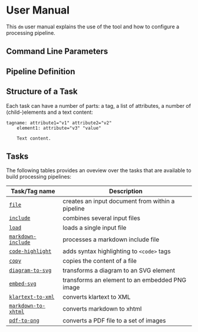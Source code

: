 # User Manual

This `dm` user manual explains the use of the tool and how to configure a processing pipeline.

## Command Line Parameters

## Pipeline Definition

## Structure of a Task

Each task can have a number of parts: a tag, a list of attributes, a number of (child-)elements and a text content:

``` klartext title="Structure of a task definition"
tagname: attribute1="v1" attribute2="v2" 
    element1: attribute="v3" "value"

    Text content.
```

## Tasks

The following tables provides an oveview over the tasks that are available to build processing pipelines:

| Task/Tag name                                    | Description                                      |
| ------------------------------------------------ | ------------------------------------------------ |
| [`file`](task-file.md)                           | creates an input document from within a pipeline |
| [`include`](task-include.md)                     | combines several input files                     |
| [`load`](task-load.md)                           | loads a single input file                        |
| [`markdown-include`](task-markdown-include.md)   | processes a markdown include file                |
| [`code-highlight`](task-code-highlight.md)       | adds syntax highlighting to `<code>` tags        |
| [`copy`](task-copy.md)                           | copies the content of a file                     |
| [`diagram-to-svg`](task-diagram-to-svg.md)       | transforms a diagram to an SVG element           |
| [`embed-svg`](task-embed-svg.md)                 | transforms an element to an embedded PNG image   |
| [`klartext-to-xml`](task-klartext-to-xml.md)     | converts klartext to XML                         |
| [`markdown-to-xhtml`](task-markdown-to-xhtml.md) | converts markdown to xhtml                       |
| [`pdf-to-png`](task-pdf-to-png.md)               | converts a PDF file to a set of images           |

<!-- ## Conversion Tasks

### `pngs-to-pptx` task

### `xhtml-to-docx` task

### `xhtml-to-pdf` task

### `xml-transform` task

## Output Tasks

### `save` task

## Other Tasks

### `dump` task

### `if` task

### `sequence` task

### `xml-tidy` task

### `xml-validate` task -->
